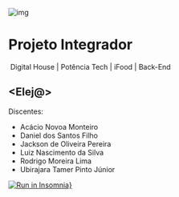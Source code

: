 ![img](https://user-images.githubusercontent.com/23271567/179368939-835fa1c2-ac62-4352-bd7d-ec066acd78ae.jpg)

# Projeto Integrador

​	Digital House | Potência Tech | iFood | Back-End

## <Elej@>

Discentes: 
- Acácio Novoa Monteiro
- Daniel dos Santos Filho
- Jackson de Oliveira Pereira
- Luiz Nascimento da Silva
- Rodrigo Moreira Lima
- Ubirajara Tamer Pinto Júnior





[![Run in Insomnia}](https://insomnia.rest/images/run.svg)](https://insomnia.rest/run/?label=Eleja%20API&uri=https%3A%2F%2Fraw.githubusercontent.com%2Fluizns%2Feleja%2Frodrigo%2FInsomnia_2022-07-16.json)